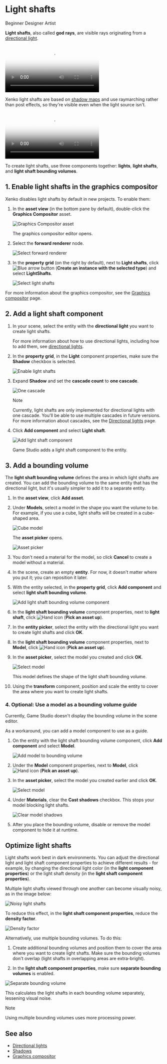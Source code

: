 # Light shafts

<span class="label label-doc-level">Beginner</span>
<span class="label label-doc-audience">Designer</span>
<span class="label label-doc-audience">Artist</span>

**Light shafts**, also called **god rays**, are visible rays originating from a [directional light](directional-lights.md). 

<video autoplay loop class="responsive-video" poster="media/lightshaft_CoS_640.jpg">
   <source src="media/lightshaft_CoS_640.mp4" type="video/mp4">
</video>

Xenko light shafts are based on [shadow maps](shadows.md) and use raymarching rather than post effects, so they're visible even when the light source isn't.

<video autoplay loop class="responsive-video" poster="media/lightshaft_640.jpg">
   <source src="media/lightshaft_640.mp4" type="video/mp4">
</video>

To create light shafts, use three components together: **lights**, **light shafts**, and **light shaft bounding volumes**.

## 1. Enable light shafts in the graphics compositor

Xenko disables light shafts by default in new projects. To enable them:

1. In the **asset view** (in the bottom pane by default), double-click the **Graphics Compositor** asset.

    ![Graphics Compositor asset](..\graphics-compositor\media\graphics-compositor-asset.png)

    The graphics compositor editor opens.

2. Select the **forward renderer** node.

    ![Select forward renderer](../../virtual-reality/media/select-forward-renderer.png)

3. In the **property grid** (on the right by default), next to **Light shafts**, click ![Blue arrow button](~/manual/game-studio/media/blue-arrow-icon.png) (**Create an instance with the selected type**) and select **LightShafts**.

    ![Select light shafts](media/select-light-shafts.png)

For more information about the graphics compositor, see the [Graphics compositor](../graphics-compositor/index.md) page.

## 2. Add a light shaft component

1. In your scene, select the entity with the **directional light** you want to create light shafts.

    For more information about how to use directional lights, including how to add them, see [directional lights](directional-lights.md).

2. In the **property grid**, in the **Light** component properties, make sure the **Shadow** checkbox is selected.

    ![Enable light shafts](media/light-shafts-enable-shadows.png)

3. Expand **Shadow** and set the **cascade count** to **one cascade**.

    ![One cascade](media/light-shafts-one-cascade.png)

    > [!Note]
    > Currently, light shafts are only implemented for directional lights with one cascade. You'll be able to use multiple cascades in future versions. For more information about cascades, see the [Directional lights](directional-lights.md) page.

4. Click **Add component** and select **Light shaft**.

    ![Add light shaft component](media/add-light-shaft-component.png)

    Game Studio adds a light shaft component to the entity.

## 3. Add a bounding volume

The **light shaft bounding volume** defines the area in which light shafts are created. You can add the bounding volume to the same entity that has the directional light, but it's usually simpler to add it to a separate entity.

1. In the **asset view**, click **Add asset**. 

2. Under **Models**, select a model in the shape you want the volume to be. For example, if you use a cube, light shafts will be created in a cube-shaped area.

    ![Cube model](media/add-cube-model.png)

    The **asset picker** opens.

    ![Asset picker](media/asset-picker.png)

3. You don't need a material for the model, so click **Cancel** to create a model without a material.

4. In the scene, create an empty **entity**. For now, it doesn't matter where you put it; you can reposition it later.

5. With the entity selected, in the **property grid**, click **Add component** and select **light shaft bounding volume**.

    ![Add light shaft bounding volume component](media/add-light-shaft-bounding-volume.png)

6. In the **light shaft bounding volume** component properties, next to **light shaft**, click ![Hand icon](~/manual/game-studio/media/hand-icon.png) (**Pick an asset up**).

7. In the **entity picker**, select the entity with the directional light you want to create light shafts and click **OK**.

8. In the **light shaft bounding volume** component properties, next to **Model**, click ![Hand icon](~/manual/game-studio/media/hand-icon.png) (**Pick an asset up**).

9. In the **asset picker**, select the model you created and click **OK**.

    ![Select model](media/select-procedural-model.png)

    This model defines the shape of the light shaft bounding volume.

10. Using the **transform** component, position and scale the entity to cover the area where you want to create light shafts.

### 4. Optional: Use a model as a bounding volume guide

Currently, Game Studio doesn't display the bounding volume in the scene editor.

As a workaround, you can add a model component to use as a guide.

1. On the entity with the light shaft bounding volume component, click **Add component** and select **Model**.

    ![Add model to bounding volume](media/add-model-component-to-bounding-volume-entity.png)

2. Under the **Model** component properties, next to **Model**, click ![Hand icon](~/manual/game-studio/media/hand-icon.png) (**Pick an asset up**).

3. In the **asset picker**, select the model you created earlier and click **OK**.

    ![Select model](media/select-procedural-model.png)

4. Under **Materials**, clear the **Cast shadows** checkbox. This stops your model blocking light shafts.

    ![Clear model shadows](media/clear-model-shadows.png)

5. After you place the bounding volume, disable or remove the model component to hide it at runtime.

## Optimize light shafts

Light shafts work best in dark environments. You can adjust the directional light and light shaft component properties to achieve different results - for example, by changing the directional light color (in the **light component properties**) or the light shaft density (in the **light shaft component properties**).

Multiple light shafts viewed through one another can become visually noisy, as in the image below:

![Noisy light shafts](media/noisy-light-shafts.jpg)

To reduce this effect, in the **light shaft component properties**, reduce the **density factor**.

![Density factor](media/density-factor.png)

Alternatively, use multiple bounding volumes. To do this:

1. Create additional bounding volumes and position them to cover the area where you want to create light shafts. Make sure the bounding volumes don't overlap (light shafts in overlapping areas are extra-bright).

2. In the **light shaft component properties**, make sure **separate bounding volumes** is enabled.

![Separate bounding volume](media/separate-bounding-volumes.png)

This calculates the light shafts in each bounding volume separately, lessening visual noise.

>[!Note]
>Using multiple bounding volumes uses more processing power.

## See also

* [Directional lights](directional-lights.md)
* [Shadows](shadows.md)
* [Graphics compositor](../graphics-compositor/index.md)